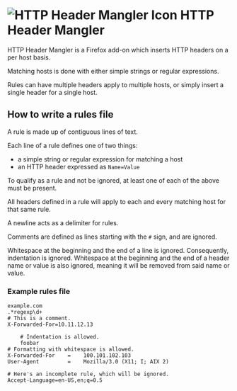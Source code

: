 # ![HTTP Header Mangler Icon](https://raw.githubusercontent.com/disptr/httpheadermangler/master/icon.png) HTTP Header Mangler

HTTP Header Mangler is a Firefox add-on which inserts HTTP headers on a per host basis.

Matching hosts is done with either simple strings or regular expressions.

Rules can have multiple headers apply to multiple hosts, or simply insert a single header for a single host. 

## How to write a rules file

A rule is made up of contiguous lines of text.

Each line of a rule defines one of two things:
* a simple string or regular expression for matching a host
* an HTTP header expressed as `Name=Value`

To qualify as a rule and not be ignored, at least one of each of the above must be present.

All headers defined in a rule will apply to each and every matching host for that same rule.

A newline acts as a delimiter for rules.

Comments are defined as lines starting with the `#` sign, and are ignored.

Whitespace at the beginning and the end of a line is ignored. Consequently, indentation is ignored. Whitespace at the beginning and the end of a header name or value is also ignored, meaning it will be removed from said name or value.

### Example rules file

	example.com
	.*regexp\d+
	# This is a comment.
	X-Forwarded-For=10.11.12.13

		# Indentation is allowed.
		foobar
	# Formatting with whitespace is allowed.
	X-Forwarded-For    =    100.101.102.103
	User-Agent         =    Mozilla/3.0 (X11; I; AIX 2)

	# Here's an incomplete rule, which will be ignored.
	Accept-Language=en-US,en;q=0.5
